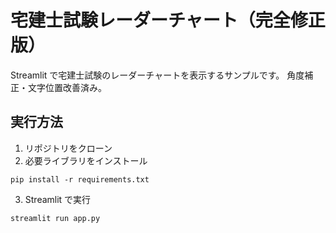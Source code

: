 # 宅建士試験レーダーチャート（完全修正版）

Streamlit で宅建士試験のレーダーチャートを表示するサンプルです。
角度補正・文字位置改善済み。

## 実行方法

1. リポジトリをクローン
2. 必要ライブラリをインストール
```
pip install -r requirements.txt
```
3. Streamlit で実行
```
streamlit run app.py
```

